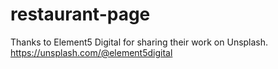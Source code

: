# restaurant-page

Thanks to Element5 Digital for sharing their work on Unsplash.
https://unsplash.com/@element5digital
